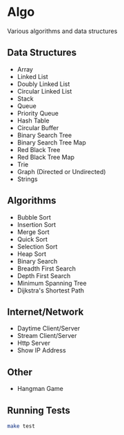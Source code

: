 # Algo
Various algorithms and data structures

## Data Structures
- Array
- Linked List
- Doubly Linked List
- Circular Linked List
- Stack
- Queue
- Priority Queue
- Hash Table
- Circular Buffer
- Binary Search Tree
- Binary Search Tree Map
- Red Black Tree
- Red Black Tree Map
- Trie
- Graph (Directed or Undirected)
- Strings

## Algorithms
- Bubble Sort
- Insertion Sort
- Merge Sort
- Quick Sort
- Selection Sort
- Heap Sort
- Binary Search
- Breadth First Search
- Depth First Search
- Minimum Spanning Tree
- Dijkstra's Shortest Path

## Internet/Network
- Daytime Client/Server
- Stream Client/Server
- Http Server
- Show IP Address

## Other
- Hangman Game

## Running Tests
```bash
make test
```
